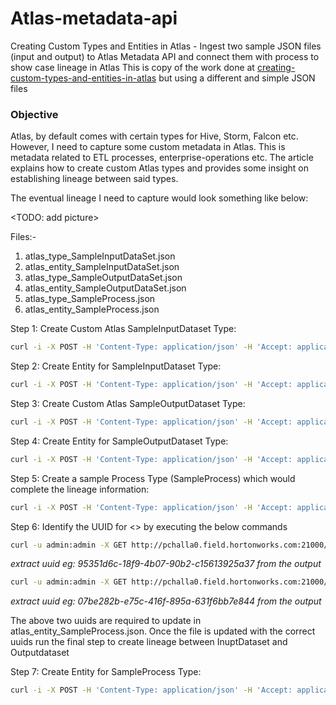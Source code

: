 # Atlas-metadata-api

Creating Custom Types and Entities in Atlas - Ingest two sample JSON files (input and output) to Atlas Metadata API and connect them with process to show case lineage in Atlas 
This is copy of the work done at [creating-custom-types-and-entities-in-atlas](https://community.hortonworks.com/articles/91237/creating-custom-types-and-entities-in-atlas.html) but using a different and simple JSON files


### Objective
Atlas, by default comes with certain types for Hive, Storm, Falcon etc. However, I need to capture some custom metadata in Atlas. This is metadata related to ETL processes, enterprise-operations etc. The article explains how to create custom Atlas types and provides some insight on establishing lineage between said types.

The eventual lineage I need to capture would look something like below:

<TODO: add picture>

Files:-

1. atlas_type_SampleInputDataSet.json
2. atlas_entity_SampleInputDataSet.json
3. atlas_type_SampleOutputDataSet.json
4. atlas_entity_SampleOutputDataSet.json
5. atlas_type_SampleProcess.json
6. atlas_entity_SampleProcess.json

Step 1: Create Custom Atlas SampleInputDataset Type:

```bash
curl -i -X POST -H 'Content-Type: application/json' -H 'Accept: application/json' -u admin:admin 'http://pchalla0.field.hortonworks.com:21000/api/atlas/types' -d @atlas_type_SampleInputDataSet.json
```

Step 2: Create Entity for SampleInputDataset Type:
```bash
curl -i -X POST -H 'Content-Type: application/json' -H 'Accept: application/json' -u admin:admin 'http://pchalla0.field.hortonworks.com:21000/api/atlas/entities' -d @atlas_entity_SampleInputDataSet.json
```

Step 3: Create Custom Atlas SampleOutputDataset Type:

```bash
curl -i -X POST -H 'Content-Type: application/json' -H 'Accept: application/json' -u admin:admin 'http://pchalla0.field.hortonworks.com:21000/api/atlas/types' -d @atlas_type_SampleOutputDataSet.json
```

Step 4: Create Entity for SampleOutputDataset Type:
```bash
curl -i -X POST -H 'Content-Type: application/json' -H 'Accept: application/json' -u admin:admin 'http://pchalla0.field.hortonworks.com:21000/api/atlas/entities' -d @atlas_entity_SampleOutputDataSet.json
```

Step 5: Create a sample Process Type (SampleProcess) which would complete the lineage information:
```bash
curl -i -X POST -H 'Content-Type: application/json' -H 'Accept: application/json' -u admin:admin 'http://pchalla0.field.hortonworks.com:21000/api/atlas/types' -d @atlas_type_SampleProcess.json
```

Step 6: Identify the UUID for <> by executing the below commands

```bash
curl -u admin:admin -X GET http://pchalla0.field.hortonworks.com:21000/api/atlas/entities?type=SampleInputDataset
```
*extract uuid eg: 95351d6c-18f9-4b07-90b2-c15613925a37 from the output*
```bash 
curl -u admin:admin -X GET http://pchalla0.field.hortonworks.com:21000/api/atlas/entities?type=SampleOutputDataset
```
*extract uuid eg: 07be282b-e75c-416f-895a-631f6bb7e844 from the output*

The above two uuids are required to update in atlas_entity_SampleProcess.json. Once the file is updated with the correct uuids run the final step to create lineage between InuptDataset and Outputdataset

Step 7: Create Entity for SampleProcess Type:
```bash
curl -i -X POST -H 'Content-Type: application/json' -H 'Accept: application/json' -u admin:admin 'http://pchalla0.field.hortonworks.com:21000/api/atlas/entities' -d @atlas_entity_SampleProcess.json
```
